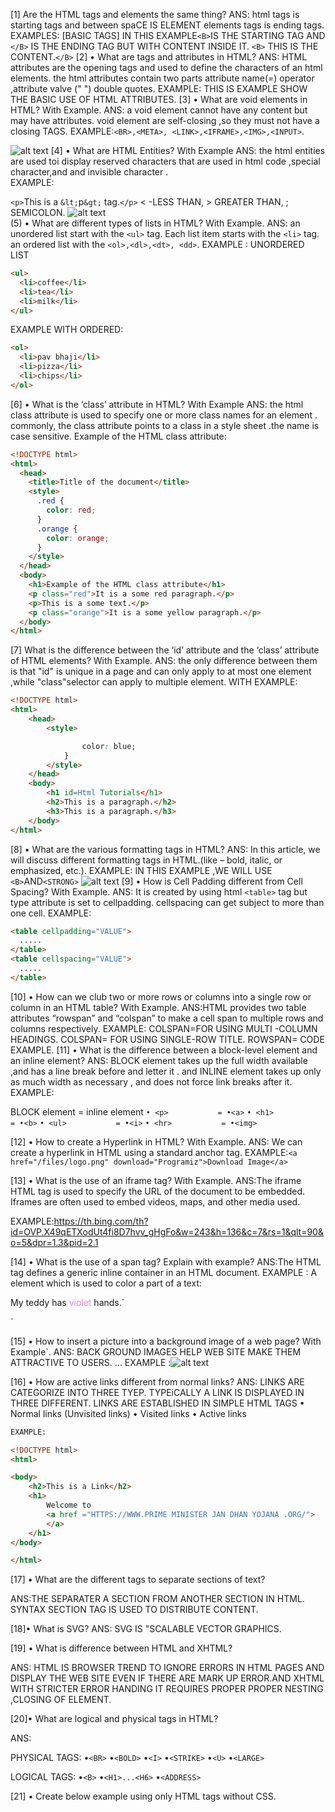 [1] Are the HTML tags and elements the same thing?
ANS: html tags is starting tags and between spaCE IS ELEMENT elements tags is ending tags.
EXAMPLES: [BASIC TAGS]
IN THIS EXAMPLE`<B>`IS THE STARTING TAG AND `</B>` IS THE ENDING TAG BUT WITH CONTENT INSIDE IT.
`<B>` THIS IS THE CONTENT.`</B>`
[2] • What are tags and attributes in HTML?
ANS: HTML attributes are the opening tags and used to define the characters of an html elements. the html attributes contain two parts attribute name(=) operator ,attribute valve (" ") double quotes.
EXAMPLE: THIS IS EXAMPLE SHOW THE BASIC USE OF HTML ATTRIBUTES.
[3] • What are void elements in HTML? With Example.
ANS: a void element cannot have any content but may have attributes. void element are self-closing ,so they must not have a closing TAGS.
EXAMPLE:`<BR>,<META>, <LINK>,<IFRAME>,<IMG>,<INPUT>`.

![alt text](image.png)
[4] • What are HTML Entities? With Example
ANS: the html entities are used toi display reserved characters that are used in html code ,special character,and and invisible character .  
EXAMPLE:

`<p>`This is a `&lt;`p`&gt;` tag.`</p>`
< -LESS THAN, > GREATER THAN, ; SEMICOLON.
![alt text](image-1.png)  
(5) • What are different types of lists in HTML? With Example.
ANS: an unordered list start with the `<ul>` tag. Each list item starts with the `<li>` tag. an ordered list with the `<ol>,<dl>,<dt>, <dd>`.
EXAMPLE : UNORDERED LIST

```html
<ul>
  <li>coffee</li>
  <li>tea</li>
  <li>milk</li>
</ul>
```

EXAMPLE WITH ORDERED:

```html
<ol>
  <li>pav bhaji</li>
  <li>pizza</li>
  <li>chips</li>
</ol>
```

[6] • What is the ‘class’ attribute in HTML? With Example
ANS: the html class attribute is used to specify one or more class names for an element . commonly, the class attribute points to a class in a style sheet .the name is case sensitive.
Example of the HTML class attribute:

```html
<!DOCTYPE html>
<html>
  <head>
    <title>Title of the document</title>
    <style>
      .red {
        color: red;
      }
      .orange {
        color: orange;
      }
    </style>
  </head>
  <body>
    <h1>Example of the HTML class attribute</h1>
    <p class="red">It is a some red paragraph.</p>
    <p>This is a some text.</p>
    <p class="orange">It is a some yellow paragraph.</p>
  </body>
</html>
```

[7] What is the difference between the ‘id’ attribute and the ‘class’ attribute of HTML elements? With Example.
ANS: the only difference between them is that "id" is unique in a page and can only apply to at most one element ,while "class"selector can apply to multiple element.
WITH EXAMPLE:

```html
<!DOCTYPE html>
<html>
	<head>
		<style>

				color: blue;
			}
		</style>
	</head>
	<body>
		<h1 id=Html Tutorials</h1>
		<h2>This is a paragraph.</h2>
		<h3>This is a paragraph.</h3>
	</body>
</html>
```

[8] • What are the various formatting tags in HTML?
ANS: In this article, we will discuss different formatting tags in HTML.(like – bold, italic, or emphasized, etc.).
EXAMPLE:
IN THIS EXAMPLE ,WE WILL USE `<B>`AND`<STRONG>`
![alt text](image-3.png)
[9] • How is Cell Padding different from Cell Spacing? With Example.
ANS: It is created by using html `<table>` tag but type attribute is set to cellpadding. cellspacing can get subject to more than one cell.
EXAMPLE:

```html
<table cellpadding="VALUE">
  .....
</table>
<table cellspacing="VALUE">
  .....
</table>
```

[10] • How can we club two or more rows or columns into a single row or column in an HTML table? With Example.
ANS:HTML provides two table attributes “rowspan” and “colspan” to make a cell span to multiple rows and columns respectively.
EXAMPLE: COLSPAN=FOR USING MULTI -COLUMN HEADINGS.
COLSPAN= FOR USING SINGLE-ROW TITLE.
ROWSPAN= CODE EXAMPLE.
[11] • What is the difference between a block-level element and an inline element?
ANS: BLOCK element takes up the full width available ,and has a line break before and letter it . and INLINE element takes up only as much width as necessary , and does not force link breaks after it.
EXAMPLE:

BLOCK element = inline element
`• <p>           = •<a>`
`• <h1>           = •<b>`
`• <ul>           = •<i>`
`• <hr>           = •<img>`

[12] • How to create a Hyperlink in HTML? With Example.
ANS: We can create a hyperlink in HTML using a standard anchor tag.
EXAMPLE:`<a href="/files/logo.png" download="Programiz">Download Image</a>`

[13] • What is the use of an iframe tag? With Example.
ANS:The iframe HTML tag is used to specify the URL of the document to be embedded. Iframes are often used to embed videos, maps, and other media used.

EXAMPLE:https://th.bing.com/th?id=OVP.X49qETXodUt4fi8D7hvv_gHgFo&w=243&h=136&c=7&rs=1&qlt=90&o=5&dpr=1.3&pid=2.1

[14] • What is the use of a span tag? Explain with example?
ANS:The HTML tag defines a generic inline container in an HTML document.
EXAMPLE : A <span> element which is used to color a part of a text:

<p>My teddy has <span style="color:violet">violet</span> hands.`</p>`

[15] • How to insert a picture into a background image of a web page? With Example`.
ANS: BACK GROUND IMAGES HELP WEB SITE MAKE THEM ATTRACTIVE TO USERS.
...
EXAMPLE :![alt text](image-5.png)

[16] • How are active links different from normal links?
ANS: LINKS ARE CATEGORIZE INTO THREE TYEP. TYPEiCALLY A LINK IS DISPLAYED IN THREE DIFFERENT. LINKS ARE ESTABLISHED IN SIMPLE HTML TAGS
• Normal links (Unvisited links)
• Visited links
• Active links

```HTML
EXAMPLE:

<!DOCTYPE html>
<html>

<body>
    <h2>This is a Link</h2>
    <h1>
        Welcome to
        <a href ="HTTPS://WWW.PRIME MINISTER JAN DHAN YOJANA .ORG/">
        </a>
    </h1>
</body>

</html>
```

[17] • What are the different tags to separate sections of text?

ANS:THE SEPARATER A SECTION FROM ANOTHER SECTION IN HTML. SYNTAX SECTION TAG IS USED TO DISTRIBUTE CONTENT.

[18]• What is SVG?
ANS: SVG IS "SCALABLE VECTOR GRAPHICS.

[19] • What is difference between HTML and XHTML?

ANS: HTML IS BROWSER TREND TO IGNORE ERRORS IN HTML PAGES AND DISPLAY THE WEB SITE EVEN IF THERE ARE MARK UP ERROR.AND XHTML WITH STRICTER ERROR HANDING IT REQUIRES PROPER PROPER NESTING ,CLOSING OF ELEMENT.

[20]• What are logical and physical tags in HTML?

ANS:

PHYSICAL TAGS:
•`<BR>`
•`<BOLD>`
•`<I>`
•`<STRIKE>`
•`<U>`
•`<LARGE>`

LOGICAL TAGS:
•`<B>`
•`<H1>...<H6>`
•`<ADDRESS>`

[21] • Create below example using only HTML tags without CSS.
